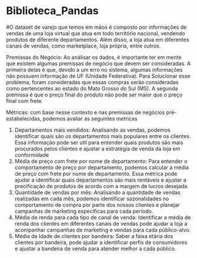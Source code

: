 # Biblioteca_Pandas

#O dataset de varejo que temos em mãos é composto por informações de vendas de uma loja virtual que atua em todo território nacional, vendendo produtos de diferente departamentos. Além disso, a loja atua em diferentes canais de vendas, como marketplace, loja própria, entre outros.

Premissas do Negócio:
Ao análisar os dados, é importante ter em mente que existem algumas premissas de negócio que devem ser consideradas. A primeira delas é que, devido a um erro no sistema, algumas informações não possuem informação de UF (Unidade Federativa). Para Solucionar esse problema, foram consideradas que essas compras serão consideradas como pertencentes ao estado do Mato Grosso do Sul (MS). A segunda premissa é que o preço final do produto não pode ser maior que o preço final com frete.

Métricas:
com base nesse contexto e nas premissas de negócios pré-estabelecidas, podemos avaliar as seguintes metricas

1. Departamentos mais vendidos: Analisando as vendas, podemos identificar quais são os departamentos mais populares entre os clientes. Essa informação pode ser util para entender quais produtos são mais procurados pelos clientes e ajustar a estratégia de venda da loja em conformidade
2. Média de preço com frete por nome de departamento: Para entender o comportamento de preço por departamento, podemos calcular a média de preço com frete por nome de departamento. Essa métrica pode ajudar a identificar quais departamentos são mais rentáveis e ajustar a precificação de produtos de acordo com a margem de lucros desejada.
3. Quantidade de vendas por mês: Analisando a quantidade de vendas realizadas em cada mês, podemos identificar sazonalidades no comportamento de compra por parte dos nossos clientes e planejar campanhas de marketing específicas para cada período.
4. Média de renda para cada tipo de canal de venda: Identificar a média de renda dos clientes em diferentes canais de vendas pode ajudar a loja a acompanhar campanhas de marketing  e vendas para cada público-alvo.
5. Média de Idade de clientes por bandeira: Saber a faixa etária dos clientes por bandeira, pode ajudar a identificar perfis de consumidores e ajustar a bandeira de venda para atender melhor a cada público. 
